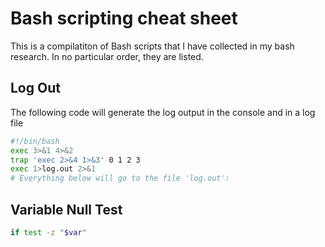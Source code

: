 # Bash scripting cheat sheet
This is a compilatiton of Bash scripts that I have collected in my bash research.
In no particular order, they are listed.

## Log Out 
The following code will generate the log output in the console and in a log file
```bash
#!/bin/bash
exec 3>&1 4>&2
trap 'exec 2>&4 1>&3' 0 1 2 3
exec 1>log.out 2>&1
# Everything below will go to the file 'log.out':
```
 ## Variable Null Test
```bash
if test -z "$var"
```
